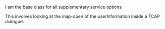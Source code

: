 I am the base class for all supplementary service options

This involves looking at the map-open of the userInformation inside a TCAP dialogue.